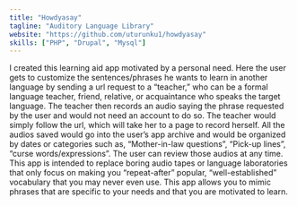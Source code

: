 ```yaml
---
title: "Howdyasay"
tagline: "Auditory Language Library"
website: "https://github.com/uturunku1/howdyasay"
skills: ["PHP", "Drupal", "Mysql"]
---
```


I created this learning aid app motivated by a personal need.
Here the user gets to customize the sentences/phrases he wants to learn in another language by sending a url request to a “teacher,” who can be a formal language teacher, friend, relative, or acquaintance who speaks the target language. The teacher then records an audio saying the phrase requested by the user and would not need an account to do so. The teacher would simply follow the url, which will take her to a page to record herself. All the audios saved would go into the user’s app archive and would be organized by dates or categories such as, “Mother-in-law questions”, “Pick-up lines”, “curse words/expressions”. The user can review those audios at any time. This app is intended to replace boring audio tapes or language laboratories that only focus on making you “repeat-after” popular, “well-established” vocabulary that you may never even use. This app allows you to mimic phrases that are specific to your needs and that you are motivated to learn.

